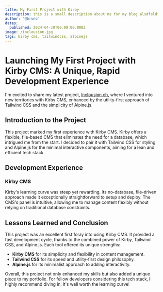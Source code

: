 ```yaml
---
title: My First Project with Kirby
description: this is a small description about me for my blog alsdfaldfs alsdfkasfd
author: '@bruno'
dates:
  published: 2024-04-30T00:00:00.000Z
image: /inclousion.jpg
tags: kirby cms, tailwindcss, alpinejs
---
```


# Launching My First Project with Kirby CMS: A Unique, Rapid Development Experience

I'm excited to share my latest project, [Inclousion.ch](https://www.inclousion.ch/), where I ventured into new territories with Kirby CMS, enhanced by the utility-first approach of Tailwind CSS and the simplicity of Alpine.js.

## Introduction to the Project

This project marked my first experience with Kirby CMS. Kirby offers a flexible, file-based CMS that eliminates the need for a database, which intrigued me from the start. I decided to pair it with Tailwind CSS for styling and Alpine.js for the minimal interactive components, aiming for a lean and efficient tech stack.

## Development Experience

### Kirby CMS

Kirby's learning curve was steep yet rewarding. Its no-database, file-driven approach made it exceptionally straightforward to setup and deploy. The CMS's panel is intuitive, allowing me to manage content flexibly without relying on traditional database constraints.

## Lessons Learned and Conclusion

This project was an excellent first foray into using Kirby CMS. It provided a fast development cycle, thanks to the combined power of Kirby, Tailwind CSS, and Alpine.js. Each tool offered its unique strengths:

- **Kirby CMS** for its simplicity and flexibility in content management.
- **Tailwind CSS** for its speed and utility-first design philosophy.
- **Alpine.js** for its minimalist approach to adding interactivity.

Overall, this project not only enhanced my skills but also added a unique piece to my portfolio. For fellow developers considering this tech stack, I highly recommend diving in; it's well worth the learning curve!
